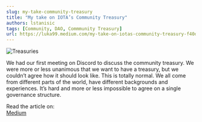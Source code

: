 ```yaml
---
slug: my-take-community-treasury
title: "My take on IOTA’s Community Treasury"
authors: lstanisic
tags: [Community, DAO, Commmunity Treasury]
url: https://luka99.medium.com/my-take-on-iotas-community-treasury-f40deb7b56ba
---
```


![Treasuries](https://miro.medium.com/max/1400/1*Ydf9L3h3ZOKJ2NbHWmPIdw.png)

We had our first meeting on Discord to discuss the community treasury. We were more or less unanimous that we want to have a treasury, but we couldn’t agree how it should look like. This is totally normal. We all come from different parts of the world, have different backgrounds and experiences. It’s hard and more or less impossible to agree on a single governance structure. 

Read the article on:  
[Medium](https://luka99.medium.com/my-take-on-iotas-community-treasury-f40deb7b56ba)  

